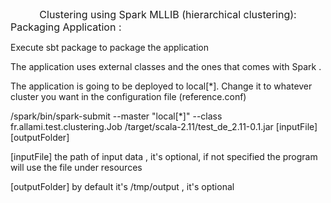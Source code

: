 <center><font size="3"> Clustering using Spark MLLIB (hierarchical clustering):</font></center>
 <font size="3"> Packaging Application :</font>

Execute sbt package to package the application

The application uses  external classes and the ones that  comes with Spark .


The application is going to be deployed to local[*]. Change it to whatever cluster you want in the configuration file (reference.conf)


/spark/bin/spark-submit --master "local[*]" --class fr.allami.test.clustering.Job /target/scala-2.11/test_de_2.11-0.1.jar  [inputFile] [outputFolder]

[inputFile]   the path of input data , it's  optional,  if not specified the program will use the file under resources

[outputFolder]  by default it's /tmp/output , it's optional


